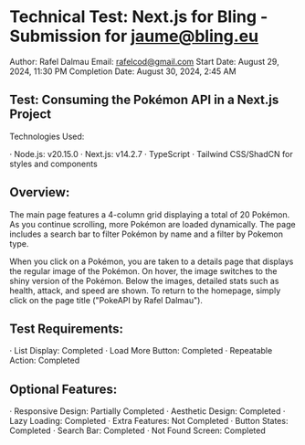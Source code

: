# Technical Test: Next.js for Bling - Submission for jaume@bling.eu

Author: Rafel Dalmau
Email: rafelcod@gmail.com
Start Date: August 29, 2024, 11:30 PM
Completion Date: August 30, 2024, 2:45 AM

## Test: Consuming the Pokémon API in a Next.js Project
Technologies Used:

· Node.js: v20.15.0
· Next.js: v14.2.7
· TypeScript
· Tailwind CSS/ShadCN for styles and components

## Overview:
The main page features a 4-column grid displaying a total of 20 Pokémon. As you continue scrolling, more Pokémon are loaded dynamically. The page includes a search bar to filter Pokémon by name and a filter by Pokemon type.

When you click on a Pokémon, you are taken to a details page that displays the regular image of the Pokémon. On hover, the image switches to the shiny version of the Pokémon. Below the images, detailed stats such as health, attack, and speed are shown. To return to the homepage, simply click on the page title ("PokeAPI by Rafel Dalmau").

## Test Requirements:
· List Display: Completed
· Load More Button: Completed
· Repeatable Action: Completed

## Optional Features:
· Responsive Design: Partially Completed
· Aesthetic Design: Completed
· Lazy Loading: Completed
· Extra Features: Not Completed
· Button States: Completed
· Search Bar: Completed
· Not Found Screen: Completed
